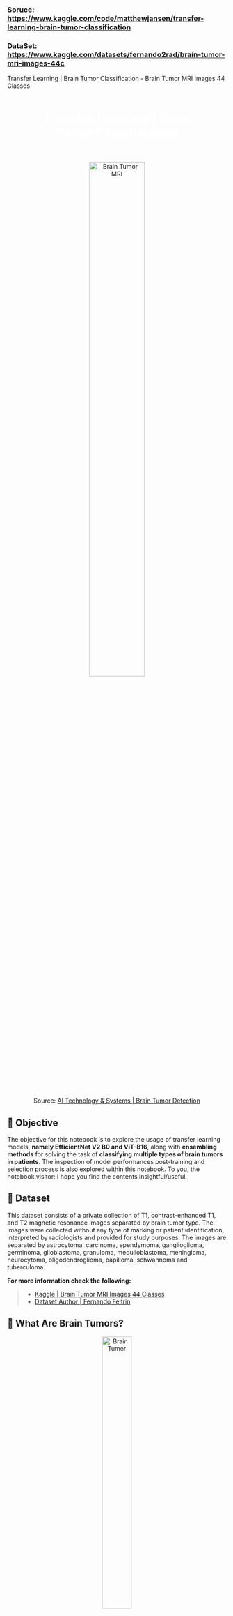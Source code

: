 ### Soruce: https://www.kaggle.com/code/matthewjansen/transfer-learning-brain-tumor-classification

### DataSet: https://www.kaggle.com/datasets/fernando2rad/brain-tumor-mri-images-44c

Transfer Learning | Brain Tumor Classification - Brain Tumor MRI Images 44 Classes

<a id=toc></a>
<h1 style="padding: 35px;color:white;margin:10;font-size:200%;text-align:center;display:fill;border-radius:10px;overflow:hidden;background-image: url(https://i.postimg.cc/T1D2yGny/167.jpg); background-size: 100% auto;background-position: 0px 0px; 
"><span style='color:white;'>Transfer Learning | Brain Tumor Classification</span></h1>

<center>
    <figure>
        <img src="https://cdn-images-1.medium.com/max/800/1*f1sodi17fNcObGBmIKgGGQ.gif" alt ="Brain Tumor MRI" style='width:55%;'>
        <figcaption>
            Source: <a href="https://www.ai-tech.systems/brain-tumor-detection/">AI Technology & Systems | Brain Tumor Detection</a>
        </figcaption>
    </figure>
</center>

## 🎯 Objective
The objective for this notebook is to explore the usage of transfer learning models, **namely EfficientNet V2 B0 and ViT-B16**, along with **ensembling methods** for solving the task of **classifying multiple types of brain tumors in patients**. The inspection of model performances post-training and selection process is also explored within this notebook. To you, the notebook visitor: I hope you find the contents insightful/useful. 


## 📁 Dataset
This dataset consists of a private collection of T1, contrast-enhanced T1, and T2 magnetic resonance images separated by brain tumor type. The images were collected without any type of marking or patient identification, interpreted by radiologists and provided for study purposes. The images are separated by astrocytoma, carcinoma, ependymoma, ganglioglioma, germinoma, glioblastoma, granuloma, medulloblastoma, meningioma, neurocytoma, oligodendroglioma, papilloma, schwannoma and tuberculoma.

**For more information check the following:**
> - [Kaggle | Brain Tumor MRI Images 44 Classes](https://www.kaggle.com/datasets/fernando2rad/brain-tumor-mri-images-44c?sort=published)
> - [Dataset Author | Fernando Feltrin](https://www.kaggle.com/fernando2rad)

## 🧠 What Are Brain Tumors?

<center>
    <figure>
        <img src="https://my.clevelandclinic.org/-/scassets/images/org/health/articles/6149-brain-tumor" alt ="Brain Tumor" style='width:40%;'>
        <figcaption>
            Source: <a href="https://my.clevelandclinic.org/health/diseases/6149-brain-cancer-brain-tumor">Cleveland Clinic | Brain Tumor Illustration</a>
        </figcaption>
    </figure>
</center>

A brain tumor is a cancerous or non-cancerous mass or growth of abnormal cells in the brain. Nearby locations include nerves, the pituitary gland, the pineal gland, and the membranes that cover the surface of the brain. Brain tumors that begin in the brain are called primary brain tumors. Sometimes, cancer spreads to the brain from other parts of the body. These tumors are known as secondary brain tumors, also called metastatic brain tumors.

### <u>Symptoms</u>
General signs and symptoms caused by brain tumors may include:
> - Headache or pressure in the head that is worse in the morning
> - Headaches that happen more often and seem more severe
> - Headaches that are sometimes described as tension headaches or migraines
> - Nausea or vomiting
> - Eye problems, such as blurry vision, seeing double or losing sight on the sides of your vision
> - Losing feeling or movement in an arm or a leg
> - Trouble with balance
> - Speech problems
> - Feeling very tired
> - Confusion in everyday matters
> - Memory issues
> - Having trouble following simple commands
> - Personality or behavior changes
> - Seizures, especially if there is no history of seizures
> - Hearing problems
> - Dizziness or a sense that the world is spinning, also called vertigo
> - Feeling very hungry and gaining weight

**For more information see the following:**
> - [Mayo Clinic | Brain tumor](https://www.mayoclinic.org/diseases-conditions/brain-tumor/symptoms-causes/syc-20350084)
> - [Cleveland Clinic | Brain Cancer (Brain Tumor)](https://my.clevelandclinic.org/health/diseases/6149-brain-cancer-brain-tumor)

<hr>

## Table of contents
- [1 | Dataset Exploration](#1)
   > - [Get image paths with glob](#1.1)
   > - [View the number of images present in the dataset](#1.2)
   > - [Create Pandas DataFrames for paths and labels](#1.3)
   > - [Load & View Random Sample Image](#1.4)
   > - [View Multiple Randomly Selected Samples](#1.5)
   > - [View Train Labels Distribution](#1.6)
   > - [Discard Insufficient Sample Classes](#1.7)
  
- [2 | Data Preprocessing: Building An Input Data Pipeline](#2)
   > - [Create Train & Validation Splits](#2.1)
   > - [View New Train & Validation Labels Distribution](#2.2)
   > - [Create an Image Data Augmentation Layer](#2.3)
   > - [Create Input Data Pipeline w. tf.data API](#2.4)
   
- [3 | Transfer Learning Model: EfficientNet V2 B0](#3)
   > - [TensorFlow Hub](#tfhub)
   > - [Get EfficientNet From TensorFlow Hub](#3.1)
   > - [Define EfficientNet Model](#3.2)
   > - [Train EfficientNet Model](#3.3)

- [4 | Transfer Learning Model: Vision Transformer (ViT)](#4)
   > - [Get Vision Transformer Model](#4.1)
   > - [Define Vision Transformer Model](#4.2)
   > - [Train Vision Transformer Model](#4.3)
   
- [5 | Ensembling via Averaging](#5)
   > - [What is Ensembling via Averaging?](#5.1)
   > - [Simple Average Ensembling](#5.2)
   > - [Weighted Average Ensembling](#5.3)
   > - [Geometric Mean Ensembling](#5.4)

- [6 | Performance Evaluation](#6)
   > - [View Model Histories](#6.1)
   > - [Plot Confusion Matrices](#6.2)
   > - [Inpsect Classification Reports](#6.3)
   > - [Record Classification Metrics](#6.4)
   > - [Trade-offs: Inference Time vs. Performance](#6.5)
   
- [Conclusion](#conclusion)

<hr>
